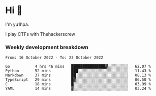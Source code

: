 # Hi 👋

I'm yu1hpa.

I play CTFs with Thehackerscrew

### Weekly development breakdown

<!--START_SECTION:waka-->

```text
From: 16 October 2022 - To: 23 October 2022

Go           4 hrs 46 mins   ███████████████▓░░░░░░░░░   62.07 %
Python       52 mins         ███░░░░░░░░░░░░░░░░░░░░░░   11.43 %
Markdown     37 mins         ██░░░░░░░░░░░░░░░░░░░░░░░   08.13 %
TypeScript   29 mins         █▓░░░░░░░░░░░░░░░░░░░░░░░   06.50 %
C            18 mins         █░░░░░░░░░░░░░░░░░░░░░░░░   03.99 %
YAML         14 mins         ▓░░░░░░░░░░░░░░░░░░░░░░░░   03.24 %
```

<!--END_SECTION:waka-->

